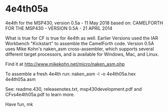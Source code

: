 # 4e4th05a

4e4th for the MSP430, version 0.5a - 11 May 2018
based on:
CAMELFORTH FOR THE MSP430 - VERSION 0.5A - 21 APRIL 2014

What is true for CF is true for 4e4th as well. Earlier Versions used the IAR Workbench "Kickstart" to assemble the CamelForth code. Version 0.5A uses Mike Kohn's naken_asm cross-assembler, which supports
several different target processors, and is available for Windows, Mac, and Linux.  

Find it at <http://www.mikekohn.net/micro/naken_asm.php>

To assemble a fresh 4e4th run:
 naken_asm -l -o 4e4th05a.hex 4e4th05a.asm 

See: readme.430, releasenotes.txt, msp430development.pdf and CFvs4e4th05a.pdf to learn more.  

Have fun, mk
